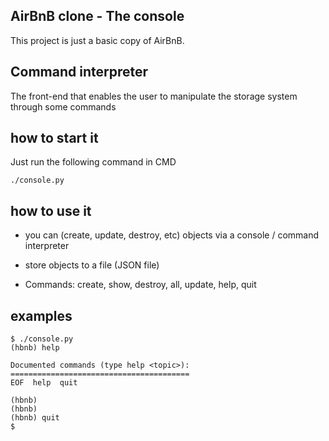 ## AirBnB clone - The console

This project is just a basic copy of AirBnB.

## Command interpreter

The front-end that enables the user to manipulate the storage system through some commands

## how to start it

Just run the following command in CMD
```
./console.py
```
## how to use it

- you can (create, update, destroy, etc) objects via a     console / command interpreter

- store objects to a file (JSON file)

- Commands: create, show, destroy, all, update, help, quit

## examples

```
$ ./console.py
(hbnb) help

Documented commands (type help <topic>):
========================================
EOF  help  quit

(hbnb) 
(hbnb) 
(hbnb) quit
$
```